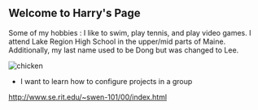 ## Welcome to Harry's Page

Some of my hobbies :
I like to swim, play tennis, and play video games. I attend Lake Region High School in the upper/mid parts of Maine. Additionally, my last name used to be Dong but was 
changed to Lee. 

![chicken](https://www.cookitrealgood.com/wp-content/uploads/2019/09/IMG_9844-2.jpg)



- I want to learn how to configure projects in a group

http://www.se.rit.edu/~swen-101/00/index.html
